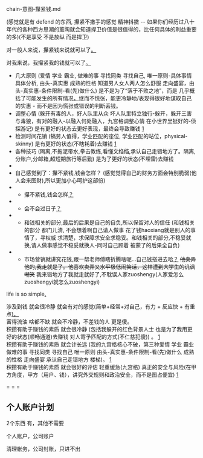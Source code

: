 
chain-意图-攥紧钱.md

(感觉就是有 defend 的东西, 攥紧不撒手的感觉 精神抖擞 -- 如果你们经历过八十年代的各种西方思潮的薰陶就会知道捍卫价值是很值得的，比任何具体的利益重要的多)(不是享受 不是放纵 而是捍卫)

对一般人来说，攥紧钱来说就可以了[。](#当人们看着媒体上的你，智商当时可能为零；但是，一旦你试图从他们口袋里掏点钱出来的时候，他们的智商瞬间就是145，而且相当挑剔刻薄)

对我来说，我攥紧我的钱就可以了[。](#好人队里就是从众就可以了,但我额外上心)

- 几大原则 (爱情 学业 霸业, 做难的事 寻找同类 寻找自己, 唯一原则-具体事情具体分析, 由头-真实惠 成熟的性格 知道男人女人两人怎么舒服 走向盛宴，由头-真实惠-条件限制-看(先)做什么) 是不是为了“落于不败之地”，而是 几乎概括了可能发生的所有情况[，](https://github.com/7900ms/000nottheater_deserted_systemlibrary/blob/master/travelwriting/small/4.md)继而不慌张，能更冷静地/表现得很好地谋取自己的实惠 - 而不是因为慌张或错误的判断丢钱。
- 调整心情 (躲开有毒的人，好人队里从众 坏人队里特立独行-躲开，躲开三害与毒狼，有对的融入-以融入何处融入，九宫格调整心情 在小世界里挺好的-侦探游记) 是有更好的状态去更好表现，最终会导致赚钱 [1](https://github.com/7900ms/000nottheater_deserted_systemlibrary/blob/master/travelwriting/small/5.md)
- 检测时间花销 (犒劳人值得，学业匹配的座位, 学业匹配的站位，physical-skinny) 是有更好的状态(不瞎耗着)去赚钱 [1](https://github.com/7900ms/000nottheater_deserted_systemlibrary/blob/master/supplementary/chain-call.md)
- 各种技巧 (隔离,不拖泥带水,拳击教练,看懂文绉绉,承认自己走错地方了。隔离,分账户,分邮箱,超短期旅行等后勤) 是为了更好的状态(不埋雷)去赚钱
-
- 自己感觉到了：攥不紧钱,钱会怎样？ (感觉觉得自己的财务方面会特别脆弱(他人会来图财),所以更加小心呵护这部份)
- - 攥不紧钱,钱会怎样[？](#攥不紧钱,乱花钱,钱就飞啦,钱就被别人图走啦)
- - 会不会过日子[？](#还用人教你怎么过日子么？该花就花,该省就省)
- - 和钱相关的部分,最后的后果是自己的自负,所以保留对人的信任 (和钱相关的部分 都门儿清, 不会想着啊自己请人做事 花了钱haoxiang就是别人的事情了，寻权威 求清楚，求保障求安全求稳妥。和钱相关的部分,不稳妥就换,请人做事感觉不稳妥就换人-同时自己顾着 被蒙了的后果全自负)
- - 市场营销就讲究花钱[,](#我们双赢对吧,我不用耽误你,你也别赚我钱-我也不耽误你赚钱)跟一帮老师傅瞎折腾啥呢...自己钱搭进去哈[？](https://github.com/#不讲究经济生活(在安全正规的前提下)，讲究高档奢侈生活哈？所谓开源节流,在节流方面,(在安全正规的前提下)用最便宜的m具体看看有什么价格影响因素看哪里能省钱) ~~他卖弄他的,我走就是了。他喜欢卖弄又水平极低闹笑话，这样遭到大学生的讥讽嘲笑~~ 我来错地方了我就走就好了,不耽误人家zuoshengy(人家爱怎么zuoshengyi就怎么zuoshengyi)

life is so simple[.](https://twitter.com/ComplexSports/status/871565080298749952#(im-aware-but-sbdy-else...stupid-questions-one-by-one)are-u-a-smart-guy---so-if-we-dont-defend-homecourt-what-happened)

涉及到钱 就会很冷静 就会有对的感觉(简单+经常+对自己，有力 + 反应快 + 有重点[)，](https://github.com/7900ms/000nottheater_deserted_systemsoftware/tree/master/local-lightshelf) <br>
富得流油 啥都不缺 就会不冷静，不差钱的人 更是傻。 <br>
积攒有助于赚钱的素质 就会很冷静 (包括我躲开的红色背景人士 也是为了我用更好的状态(顺畅通道)去赚钱 对人寄予匹配的方式(不仁慈犯傻)) 。 [1](https://github.com/7900ms/000nottheater_deserted_systemlibrary/blob/master/supplementary/term-Finder.md) <br>
积攒有助于赚钱的素质 就会计长远 (我的九宫格核心不破，第三种爱情 学业 霸业 做难的事 寻找同类 寻找自己 唯一原则 由头-真实惠-条件限制-看(先)做什么 成熟的性格 走向盛宴 承认自己走错地方 楼梯)。 [1](https://github.com/7900ms/000nottheater_deserted_systemsoftware/blob/master/local-lightshelf/楼梯.md)<br>
积攒有助于赚钱的素质 就会很好的评估 轻重缓急(九宫格) 真正的安全与风险(在甲方角度，甲方（用户、钱），讲究外交规则和政治安全，而不是图占便宜) [1](https://github.com/7900ms/000nottheater_deserted_systemlibrary/blob/master/supplementary/term-Finder.md#我给老板算账的。更根本不会听营销家的)


= = =

## 个人账户计划

2个东西 有，其他不需要

个人账户，公司账户

清理帐务，公司封账，只进不出
